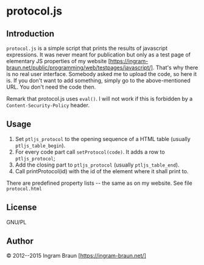 # protocol.js

## Introduction

`protocol.js` is a simple script that prints the results of javascript expressions. It was never meant for publication but only as a test page of elementary JS properties of my website [https://ingram-braun.net/public/programming/web/testpages/javascript/]. That's why there is no real user interface. Somebody asked me to upload the code, so here it is. If you don't want to add something, simply go to the above-mentioned URL. You don't need the code then.

Remark that protocol.js uses `eval()`. I will not work if this is forbidden by a `Content-Security-Policy` header.

## Usage

1. Set `ptljs_protocol` to the opening sequence of a HTML table  (usually `ptljs_table_begin`).
2. For every code part call `setProtocol(code)`. It adds a row to `ptljs_protocol`;
3. Add the closing part to `ptljs_protocol` (usually `ptljs_table_end`).
4. Call printProtocol(id) with the id of the element where it shall print to.

There are predefined property lists -- the same as on my website. See file `protocol.html`

## License

GNU/PL

## Author

© 2012--2015 Ingram Braun [https://ingram-braun.net/]